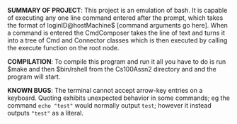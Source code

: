 **SUMMARY OF PROJECT**: This project is an emulation of bash. It is capable of executing
                        any one line command entered after the prompt, which takes the
                        format of loginID@hostMachine$ [command arguments go here]. When
                        a command is entered the CmdComposer takes the line of text
                        and turns it into a tree of Cmd and Connector classes which is
                        then executed by calling the execute function on the root node.
                        
**COMPILATION**:        To compile this program and run it all you have to do is run
                        $make and then $bin/rshell from the Cs100Assn2 directory and
                        and the program will start.
                 
**KNOWN BUGS**:         The terminal cannot accept arrow-key entries on a keyboard.
                        Quoting exhibits unexpected behavior in some commands; eg
                        the command `echo "test"` would normally output `test`;
                        however it instead outputs `"test"` as a literal.